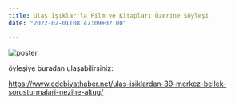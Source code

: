 ```yaml
---
title: Ulaş Işıklar'la Film ve Kitapları Üzerine Söyleşi
date: "2022-02-01T08:47:09+02:00"

---
```

![poster](/images/DiziFilmRop.jpg)

öyleşiye buradan ulaşabilirsiniz:

https://www.edebiyathaber.net/ulas-isiklardan-39-merkez-bellek-sorusturmalari-nezihe-altug/

